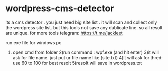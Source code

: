 # wordpress-cms-detector
its a cms detector . you just need big site list . 
it will scan and collect only the wordpress site list.
but this tools not save any dublicate line. so all resolt are unique.
for more tools telegram: https://t.me/jackleet


run exe file for windows pc
1) open cmd from folder
2)run command : wpf.exe  (and hit enter)
3)it will ask for file name. just put ur file name like (site.txt)
4)it will ask for thred: use 60 to 100 for best resolt
5)resolt will save in wordpress.txt
